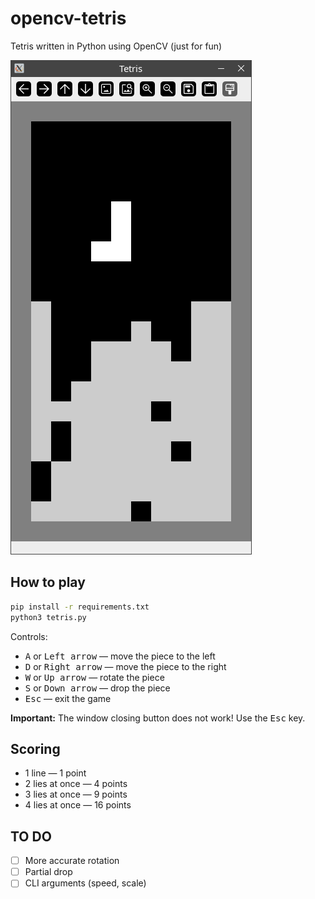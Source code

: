 # opencv-tetris

Tetris written in Python using OpenCV
(just for fun)

![screenshot](screenshot.png)


## How to play

```sh
pip install -r requirements.txt
python3 tetris.py
```

Controls:
- <kbd>A</kbd> or <kbd>Left arrow</kbd> — move the piece to the left
- <kbd>D</kbd> or <kbd>Right arrow</kbd> — move the piece to the right
- <kbd>W</kbd> or <kbd>Up arrow</kbd> — rotate the piece 
- <kbd>S</kbd> or <kbd>Down arrow</kbd> — drop the piece
- <kbd>Esc</kbd> — exit the game

**Important:**
The window closing button does not work! Use the <kbd>Esc</kbd> key.


## Scoring

- 1 line — 1 point
- 2 lies at once — 4 points
- 3 lies at once — 9 points
- 4 lies at once — 16 points


## TO DO

- [ ] More accurate rotation
- [ ] Partial drop
- [ ] CLI arguments (speed, scale)
